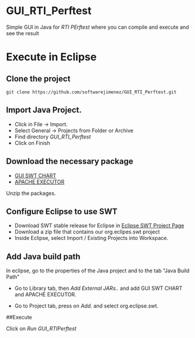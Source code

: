 # GUI_RTI_Perftest
Simple GUI in Java for *RTI PErftest* where you can compile and execute and see the result

# Execute in Eclipse

## Clone the project

```
git clone https://github.com/softwarejimenez/GUI_RTI_Perftest.git
```

## Import Java Project.

* Click in File -> Import.  
* Select General -> Projects from Folder or Archive
* Find directory *GUI_RTI_Perftest*
* Click on Finish


## Download the necessary package

* [GUI SWT CHART](http://www.java2s.com/Code/Jar/o/Downloadorgswtchart060jar.htm)
* [APACHE EXECUTOR](http://www.java2s.com/Code/Jar/c/Downloadcommonsexec13jar.htm)

Unzip the packages.

## Configure Eclipse to use SWT

* Download SWT stable release for Eclipse in [Eclipse SWT Project Page](http://www.eclipse.org/swt/)
* Download a zip file that contains our org.eclipes.swt project
* Inside Eclipse, select Import / Existing Projects into Workspace.

## Add Java build path

In eclipse, go to the properties of the Java project and to the tab "Java Build Path"

* Go to Library tab, then *Add External JARs..* and add GUI SWT CHART and APACHE EXECUTOR.

* Go to Project tab, press on *Add.* and select org.eclipse.swt.

##Execute

Click on *Run GUI_RTIPerftest*